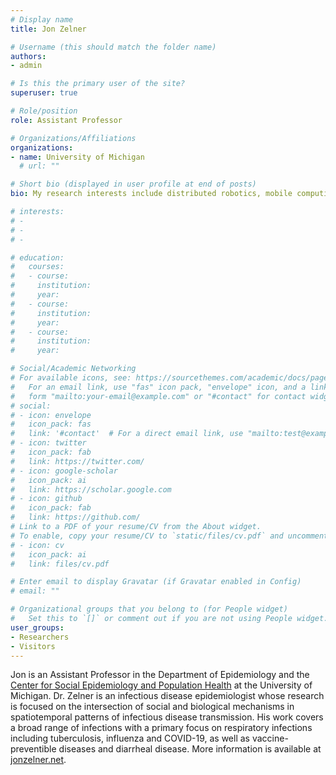 ```yaml
---
# Display name
title: Jon Zelner

# Username (this should match the folder name)
authors:
- admin

# Is this the primary user of the site?
superuser: true

# Role/position
role: Assistant Professor 

# Organizations/Affiliations
organizations:
- name: University of Michigan
  # url: ""

# Short bio (displayed in user profile at end of posts)
bio: My research interests include distributed robotics, mobile computing and programmable matter.

# interests:
# - 
# - 
# - 

# education:
#   courses:
#   - course: 
#     institution: 
#     year: 
#   - course: 
#     institution: 
#     year: 
#   - course:
#     institution: 
#     year: 

# Social/Academic Networking
# For available icons, see: https://sourcethemes.com/academic/docs/page-builder/#icons
#   For an email link, use "fas" icon pack, "envelope" icon, and a link in the
#   form "mailto:your-email@example.com" or "#contact" for contact widget.
# social:
# - icon: envelope
#   icon_pack: fas
#   link: '#contact'  # For a direct email link, use "mailto:test@example.org".
# - icon: twitter
#   icon_pack: fab
#   link: https://twitter.com/
# - icon: google-scholar
#   icon_pack: ai
#   link: https://scholar.google.com
# - icon: github
#   icon_pack: fab
#   link: https://github.com/
# Link to a PDF of your resume/CV from the About widget.
# To enable, copy your resume/CV to `static/files/cv.pdf` and uncomment the lines below.
# - icon: cv
#   icon_pack: ai
#   link: files/cv.pdf

# Enter email to display Gravatar (if Gravatar enabled in Config)
# email: ""

# Organizational groups that you belong to (for People widget)
#   Set this to `[]` or comment out if you are not using People widget.
user_groups:
- Researchers
- Visitors
---
```


Jon is an Assistant Professor in the Department of Epidemiology and the [Center for Social Epidemiology and Population Health](https://sph.umich.edu/cseph/) at the University of Michigan. Dr. Zelner is an infectious disease epidemiologist whose research is focused on the intersection of social and biological mechanisms in spatiotemporal patterns of infectious disease transmission. His work covers a broad range of infections with a primary focus on respiratory infections including tuberculosis, influenza and COVID-19, as well as vaccine-preventible diseases and diarrheal disease. More information is available at [jonzelner.net](https://jonzelner.net/).
